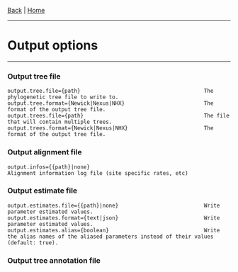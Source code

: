 [Back](./Index.md) | [Home](https://github.com/acg-team/ProPIP/wiki/ProPIP:-Progressive-Multiple-Sequence-Alignment-with-Poisson-Indel-Process)

---
#  Output options
---

### Output tree file

    output.tree.file={path}                                       The phylogenetic tree file to write to.
    output.tree.format={Newick|Nexus|NHX}                         The format of the output tree file.
    output.trees.file={path}                                      The file that will contain multiple trees.
    output.trees.format={Newick|Nexus|NHX}                        The format of the output tree file.

### Output alignment file

    output.infos={{path}|none}                                    Alignment information log file (site specific rates, etc)


### Output estimate file

    output.estimates.file={{path}|none}                           Write parameter estimated values.
    output.estimates.format={text|json}                           Write parameter estimated values.
    output.estimates.alias={boolean}                              Write the alias names of the aliased parameters instead of their values (default: true).


### Output tree annotation file

